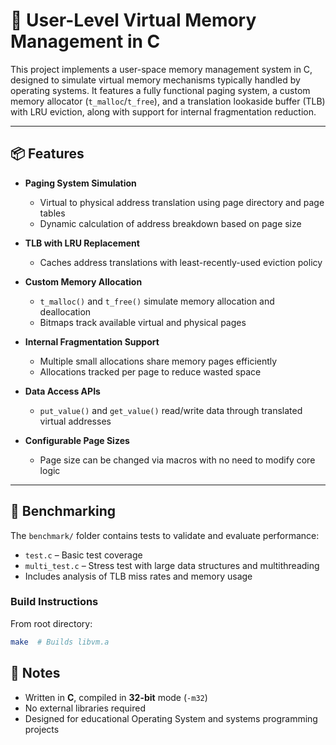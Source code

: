 # 🧠 User-Level Virtual Memory Management in C

This project implements a user-space memory management system in C, designed to simulate virtual memory mechanisms typically handled by operating systems. It features a fully functional paging system, a custom memory allocator (`t_malloc`/`t_free`), and a translation lookaside buffer (TLB) with LRU eviction, along with support for internal fragmentation reduction.

---

## 📦 Features

- **Paging System Simulation**
  - Virtual to physical address translation using page directory and page tables
  - Dynamic calculation of address breakdown based on page size

- **TLB with LRU Replacement**
  - Caches address translations with least-recently-used eviction policy

- **Custom Memory Allocation**
  - `t_malloc()` and `t_free()` simulate memory allocation and deallocation
  - Bitmaps track available virtual and physical pages

- **Internal Fragmentation Support**
  - Multiple small allocations share memory pages efficiently
  - Allocations tracked per page to reduce wasted space

- **Data Access APIs**
  - `put_value()` and `get_value()` read/write data through translated virtual addresses

- **Configurable Page Sizes**
  - Page size can be changed via macros with no need to modify core logic

---

## 🧪 Benchmarking

The `benchmark/` folder contains tests to validate and evaluate performance:

- `test.c` – Basic test coverage
- `multi_test.c` – Stress test with large data structures and multithreading
- Includes analysis of TLB miss rates and memory usage

### Build Instructions

From root directory:
```bash
make  # Builds libvm.a
```


## 📓 Notes

- Written in **C**, compiled in **32-bit** mode (`-m32`)
- No external libraries required
- Designed for educational Operating System and systems programming projects